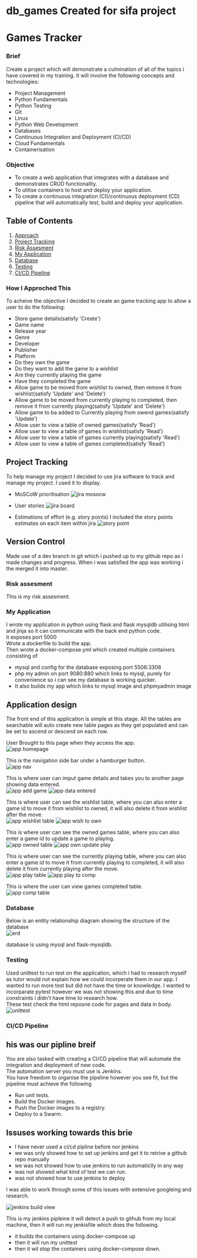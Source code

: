 # db_games Created for sifa project
# Games Tracker

### Brief
Create a project which will demonstrate a culmination of all of the topics i have covered in my training. It will involve the following concepts and technologies:
* Project Management
* Python Fundamentals
* Python Testing
* Git
* Linux
* Python Web Development
* Databases
* Continuous Integration and Deployment (CI/CD)
* Cloud Fundamentals
* Containerisation

### Objective
* To create a web application that integrates with a database and demonstrates CRUD functionality.
* To utilise containers to host and deploy your application.
* To create a continuous integration (CI)/continuous deployment (CD) pipeline that will automatically test, build and deploy your application.

## Table of Contents

1. [Approach](#approach)
2. [Project Tracking](#tracking)
3. [Risk Assesment](#risk)
4. [My Application](#app)
5. [Database](#data)
6. [Testing](#test)
7. [CI/CD Pipeline](#pipe)

### How I Approched This <a name="approach"></a>
To acheive the objective I decided to create an game tracking app to allow a user to do the following:

* Store game details(satisfy 'Create')
 * Game name
 * Release year 
 * Genre
 * Developer
 * Publisher
 * Platform
 * Do they own the game
 * Do they want to add the game to a wishlist
 * Are they currently playing the game
 * Have they completed the game
* Allow game to be moved from wishlist to owned, then remove it from wishlist(satisfy 'Update' and 'Delete')
* Allow game to be moved from currently playing to completed, then remove it from currently playing(satisfy 'Update' and 'Delete')
* Allow game to ba added to Currently playing from owend games(satisfy 'Update')
* Allow user to view a table of owned games(satisfy 'Read')
* Allow user to view a table of games in wishlist(satisfy 'Read')
* Allow user to view a table of games currently playing(satisfy 'Read')
* Allow user to view a table of games completed(satisfy 'Read')

## Project Tracking <a name="tracking"></a>
To help manage my project I decided to use jira software to track and manage my project. I used it to display.
* MoSCoW prioritisation
![jira mosocw](https://user-images.githubusercontent.com/94057901/150413623-0f3b8e85-f97f-42d2-914a-b946df67ad68.png)

* User stories
![jira board](https://user-images.githubusercontent.com/94057901/150414854-8a726818-23bf-4d28-83c1-0798b07c4edf.png)


* Estimations of effort (e.g. story points)
I included the story points estimates on each item within jira 
![story point](https://user-images.githubusercontent.com/94057901/150414622-ef7bbf0f-5a6f-4507-ba92-d3597d0369d8.png)

## Version Control
Made use of a dev branch in git which i pushed up to my github repo as i made changes and progress. When i was satisfied the app was working i the merged it into master.

### Risk assesment <a name="risk"></a>
This is my risk assesment.


### My Application <a name="app"></a>
I wrote my application in python using flask and flask mysqldb utilising html and jinja so it can communicate with the back end python code.<br>
it exposes port 5000<br>
Wrote a dockerfile to build the app.<br>
Then wrote a docker-compose.yml which created multiple containers consisting of<br>
* mysql and config for the database exposing port 5506:3306
* php my admin on port 9080:880 which links to mysql, purely for convenience so i can see my database is working quicker.
* It also builds my app which links to mysql image and phpmyadmin image

## Application design
The front end of this application is simple at this stage. All the tables are searchable will auto create new table pages as they get populated and can be set to ascend or descend on each row.

User Brought to this page when they access the app.<br>
![app homepage](https://user-images.githubusercontent.com/94057901/150517785-230c6213-a1bc-4c16-a1e0-4be03835759a.png)

This is the navigation side bar under a hamburger button.<br>
![app nav](https://user-images.githubusercontent.com/94057901/150517842-ac9b0ed9-7356-4330-a9d6-7f97e08fca4d.png)

This is where user can imput game details and takes you to another page showing data entered.<br>
![app add game](https://user-images.githubusercontent.com/94057901/150516606-ac29c793-4aa5-4b98-a5c5-bbf428bef103.png)
![app data entered](https://user-images.githubusercontent.com/94057901/150517375-e53fbc8c-f442-4477-8ed1-964e206262ce.png)

This is where user can see the wishlist table, where you can also enter a game id to move it from wishlist to owned, it will also delete it from wishlist after the move.<br>
![app wishlist table](https://user-images.githubusercontent.com/94057901/150518127-3a7a5acb-aa53-40ac-9d5e-bf26670b5d31.png)
![app wish to own](https://user-images.githubusercontent.com/94057901/150518153-a53179c7-8544-4176-b1fa-49d595581aef.png)

This is where user can see the owned games table, where you can also enter a game id to update a game to playing.<br>
![app owned table](https://user-images.githubusercontent.com/94057901/150518446-68e115c0-2d47-4395-805b-360002426cd9.png)
![app own update play](https://user-images.githubusercontent.com/94057901/150518460-ec5c1869-2f31-4134-9c10-35fe7a65ca9c.png)

This is where user can see the currently playing table, where you can also enter a game id to move it from currently playing to completed, it will also delete it from currently playing after the move.<br>
![app play table](https://user-images.githubusercontent.com/94057901/150518750-dddc3378-98dc-4d18-bd2b-e6114e45bcc2.png)
![app play to comp](https://user-images.githubusercontent.com/94057901/150518759-74f4d3bf-ac22-42ba-a1a7-8c090188c5e2.png)

This is where the user can view games completed table.<br>
![app comp table](https://user-images.githubusercontent.com/94057901/150519314-08d952b0-a5f4-4055-b6eb-963e179ea66d.png)

### Database <a name="data"></a>
Below is an entity relationship diagram showing the structure of the database<br>
![erd](https://user-images.githubusercontent.com/94057901/150520118-eff1aeb6-d413-4155-af72-3c711c0f9393.png)

database is using mysql and flask-mysqldb.

### Testing <a name="test"></a>
Used unittest to run test on the application, which i had to research myself as tutor would not explain how we could incorperate them in our app. I wanted to run more test but did not have the time or knowledge. I wanted to incorparate pytest however we was not showing this and due to time constraints i didn't have time to research how.<br>
These test check the html reposne code for pages and data in body.
![unittest](https://user-images.githubusercontent.com/94057901/150521520-83fb5071-df67-4491-bb0e-ce66c08130d5.png)

### CI/CD Pipeline <a name="pipe"></a>
## his was our pipline breif
You are also tasked with creating a CI/CD pipeline that will automate the integration and deployment of new code.<br>
The automation server you must use is Jenkins.<br>
You have freedom to organise the pipeline however you see fit, but the pipeline must achieve the following<br>
* Run unit tests.
* Build the Docker images.
* Push the Docker images to a registry.
* Deploy to a Swarm.
## Issuses working towards this brie
* I have never used a ci/cd pipline before nor jenkins
* we was only showed how to set up jenkins and get it to retrive a github repo manually
* we was not showed how to use jenkins to run automaticlly in any way
* was not showed what kind of test we can run.
* was not showed how to use jenkins to deploy

I was able to work through some of this issues with extensive googleing and research.<br>

![jenkins build view](https://user-images.githubusercontent.com/94057901/150524444-4865fced-0254-43f7-a4dc-8c4cb1f8ea5c.png)


This is my jenkins pipleine it will detect a push to github from my local machine, then it will run my jenkisfile which does the following.
* it builds the containers using docker-compose up
* then it will run my unittest
* then it wil stop the containers using docker-compose down.





